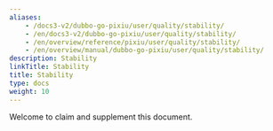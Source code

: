 ```yaml
---
aliases:
    - /docs3-v2/dubbo-go-pixiu/user/quality/stability/
    - /en/docs3-v2/dubbo-go-pixiu/user/quality/stability/
    - /en/overview/reference/pixiu/user/quality/stability/
    - /en/overview/manual/dubbo-go-pixiu/user/quality/stability/
description: Stability
linkTitle: Stability
title: Stability
type: docs
weight: 10
---
```


Welcome to claim and supplement this document.


